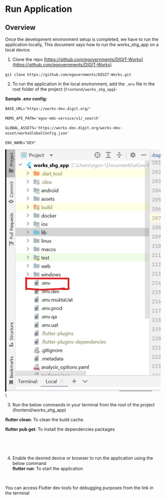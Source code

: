 # Run Application

## Overview

Once the development environment setup is completed, we have to run the application locally, This document says how to run the works\_shg\_app on a local device.

1. Clone the repo [https://github.com/egovernments/DIGIT-Works](https://github.com/egovernments/DIGIT-Works)

&#x20;               `git clone https://github.com/egovernments/DIGIT-Works.git`&#x20;

2. To run the application in the local environment, add the `.env` file in the root folder of the project  (`frontend/works_shg_app`)-

&#x20;     **Sample .env config:**&#x20;

`BASE_URL='https://works-dev.digit.org/'`

`MDMS_API_PATH='egov-mds-service/v1/_search'`

`GLOBAL_ASSETS='https://works-dev.digit.org/works-dev-asset/worksGlobalConfig.json'`

`ENV_NAME="DEV"`

![](<../../../../.gitbook/assets/image (5).png>)\


3. Run the below commands  in your terminal from the root of the project (frontend/works\_shg\_app)

**flutter clean**: To clean the build cache.

**flutter pub get**: To install the dependencies packages

<figure><img src="https://lh3.googleusercontent.com/SHrZwG_c2Vn1-bkZ-3exFhlQXb4IkoIY51DPH_UWHmuJ46wPOCaOe3TdAcvmZ4GbzhJMuagpOCt-LdqTwCRFyKJMGGQYTuJsz3jyamSW0iT_K76909l1mo0nTYRc2roKa7O6pDAK_ZYKyVlXbrwE7t0" alt=""><figcaption></figcaption></figure>

<figure><img src="https://lh3.googleusercontent.com/dhkc5EZMRB6vrTv4AWh6hoi_23ucWOKDTMke3yPBhf_IxX0LegcejIcHxFD6x85LrNB94dj3VkkA6tsHUFT8uCYI8EZce9zfFESUXp5NJ4zhQLcqGPIQFflSYEQiuSmVHS2ceRbW8SXdLvxU-WO2zqw" alt=""><figcaption></figcaption></figure>

4. Enable the desired device or browser  to run the application using the below command\
   **flutter run**: To start the application

<figure><img src="https://lh5.googleusercontent.com/l37Ter4BROECfKSXZ2-GMf6PeAolByl-JddJRvcvxFSIGDB0oPaPbpPlaSrKnUIhavpaGgrafHTU3PWKTcsAUPF4z95y1IG4v_OkakNt8MdJre1Rsl8qOlQLUJkft7Vup_HsTB33ArFzjST_Qqqqqks" alt=""><figcaption></figcaption></figure>

You can access Flutter dev tools for debugging purposes from the link in the terminal

<figure><img src="https://lh6.googleusercontent.com/qGIR_8duLahPvljlOBLJF9LVyZjSDreye6QganNQGMAQigP4m8K2GbnPfCmCRrFeIakfgywAJ1vTHlutpZN24ElseB3V9yelV9wQE5015gaYK9l9SygvJuh-9RmqlS5d9ioUiRZE5Th5FmoC_5L6k74" alt=""><figcaption></figcaption></figure>
